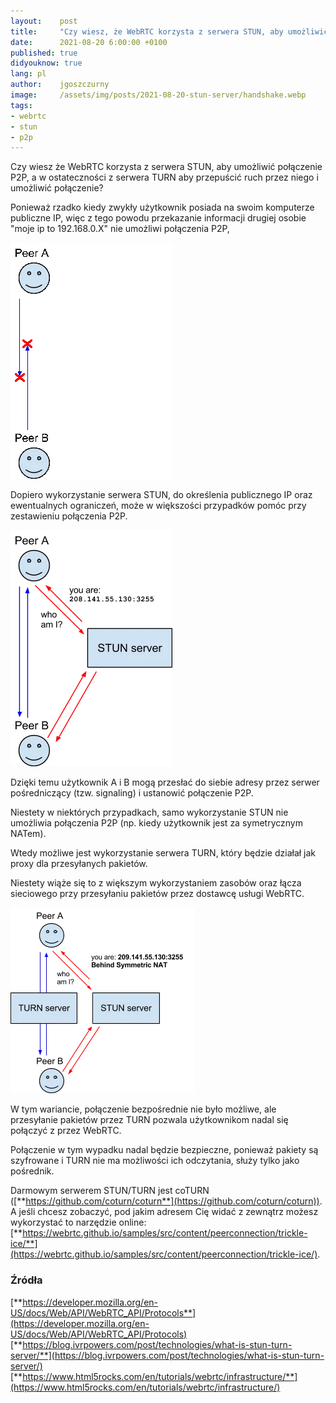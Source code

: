```yaml
---
layout:    post
title:     "Czy wiesz, że WebRTC korzysta z serwera STUN, aby umożliwić połączenie P2P?"
date:      2021-08-20 6:00:00 +0100
published: true
didyouknow: true
lang: pl
author:    jgoszczurny
image:     /assets/img/posts/2021-08-20-stun-server/handshake.webp
tags:
- webrtc
- stun
- p2p
---
```

Czy wiesz że WebRTC korzysta z serwera STUN, aby umożliwić połączenie P2P, a w ostateczności z serwera TURN aby przepuścić ruch przez niego i umożliwić połączenie?

Ponieważ rzadko kiedy zwykły użytkownik posiada na swoim komputerze publiczne IP, więc z tego powodu przekazanie informacji drugiej osobie "moje ip to 192.168.0.X" nie umożliwi połączenia P2P,

![Nieudane połączenie P2P](/assets/img/posts/2021-08-20-stun-server/p2p.webp)

Dopiero wykorzystanie serwera STUN, do określenia publicznego IP oraz ewentualnych ograniczeń, może w większości przypadków pomóc przy zestawieniu połączenia P2P.

![Wykorzystanie serwera STUN](/assets/img/posts/2021-08-20-stun-server/stun.webp)

Dzięki temu użytkownik A i B mogą przesłać do siebie adresy przez serwer pośredniczący (tzw. signaling) i ustanowić połączenie P2P.

Niestety w niektórych przypadkach, samo wykorzystanie STUN nie umożliwia połączenia P2P (np. kiedy użytkownik jest za symetrycznym NATem).

Wtedy możliwe jest wykorzystanie serwera TURN, który będzie działał jak proxy dla przesyłanych pakietów.

Niestety wiąże się to z większym wykorzystaniem zasobów oraz łącza sieciowego przy przesyłaniu pakietów przez dostawcę usługi WebRTC.


![Wykorzystanie serwera TURN](/assets/img/posts/2021-08-20-stun-server/turn.webp)

W tym wariancie, połączenie bezpośrednie nie było możliwe, ale przesyłanie pakietów przez TURN pozwala użytkownikom nadal się połączyć z przez WebRTC.

Połączenie w tym wypadku nadal będzie bezpieczne, ponieważ pakiety są szyfrowane i TURN nie ma możliwości ich odczytania, służy tylko jako pośrednik.

Darmowym serwerem STUN/TURN jest coTURN ([**https://github.com/coturn/coturn**](https://github.com/coturn/coturn)). A jeśli chcesz zobaczyć, pod jakim adresem Cię widać z zewnątrz możesz wykorzystać to narzędzie online: [**https://webrtc.github.io/samples/src/content/peerconnection/trickle-ice/**](https://webrtc.github.io/samples/src/content/peerconnection/trickle-ice/).

### Źródła
[**https://developer.mozilla.org/en-US/docs/Web/API/WebRTC_API/Protocols**](https://developer.mozilla.org/en-US/docs/Web/API/WebRTC_API/Protocols)
[**https://blog.ivrpowers.com/post/technologies/what-is-stun-turn-server/**](https://blog.ivrpowers.com/post/technologies/what-is-stun-turn-server/)
[**https://www.html5rocks.com/en/tutorials/webrtc/infrastructure/**](https://www.html5rocks.com/en/tutorials/webrtc/infrastructure/)
